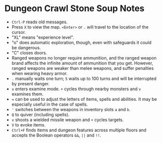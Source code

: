 # Dungeon Crawl Stone Soup Notes

* `Ctrl-P` reads old messages.
* Press `X` to view the map. `<Enter>` or `.` will travel to the location of
the cursor.
* "XL" means "experience level".
* "o" does automatic exploration, though, even with safeguards it could be
dangerous.
* "C" closes doors.
* Ranged weapons no longer require ammunition, and the ranged weapon brand
affects the infinite amount of ammunition that you get. However, ranged
weapons are weaker than melee weapons, and suffer penalties when wearing heavy
armor.
* `.` manually waits one turn; `5` waits up to 100 turns and will be
interrupted by present danger.
* `x` enters examine mode. `+` cycles through nearby monsters and `v` examines
them.
* `=` can be used to adjust the letters of items, spells and abilities. It may
be especially useful in the case of spells.
* `'` switches between the weapons in inventory slots `a` and `b`.
* `Q` to quiver (including spells).
* `v` shoots a wielded missile weapon and `+` cycles targets.
* `V` to evoke items.
* `Ctrl+F` finds items and dungeon features across multiple floors and accepts
the Boolean operators `&&`, `||` and `!!`.
